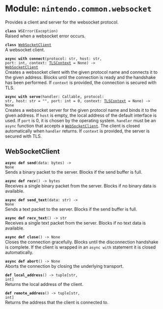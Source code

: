 
# Module: <code>nintendo.common.websocket</code>

Provides a client and server for the websocket protocol.

<code>**class** WSError(Exception)</code><br>
<span class="docs">Raised when a websocket error occurs.</span>

<code>**class** [WebSocketClient](#websocketclient)</code><br>
<span class="docs">A websocket client.</span>

<code>**async with connect**(protocol: str, host: str, port: int, context: [TLSContext](#tlscontext) = None) -> [WebSocketClient](#websocketclient)</code><br>
<span class="docs">Creates a websocket client with the given protocol name and connects it to the given address. Blocks until the connection is ready and the handshake has been performed. If `context` is provided, the connection is secured with TLS.</span>

<code>**async with serve**(handler: Callable, protocol: str, host: str = "", port: int = 0, context: [TLSContext](../tls#tlscontext) = None) -> None</code><br>
<span class="docs">Creates a websocket server for the given protocol name and binds it to the given address. If `host` is empty, the local address of the default interface is used. If `port` is 0, it is chosen by the operating system. `handler` must be an `async` function that accepts a [`WebSocketClient`](#websocketclient). The client is closed automatically when `handler` returns. If `context` is provided, the server is secured with TLS.</span>

## WebSocketClient
<code>**async def send**(data: bytes) -> None</code><br>
<span class="docs">Sends a binary packet to the server. Blocks if the send buffer is full.</span>

<code>**async def recv**() -> bytes</code><br>
<span class="docs">Receives a single binary packet from the server. Blocks if no binary data is available.</span>

<code>**async def send_text**(data: str) -> None</code><br>
<span class="docs">Sends a text packet to the server. Blocks if the send buffer is full.</span>

<code>**async def recv_text**() -> str</code><br>
<span class="docs">Receives a single text packet from the server. Blocks if no text data is available.</span>

<code>**async def close**() -> None</code><br>
<span class="docs">Closes the connection gracefully. Blocks until the disconnection handshake is complete. If the client is wrapped in an `async with` statement it is closed automatically.</span>

<code>**async def abort**() -> None</code><br>
<span class="docs">Aborts the connection by closing the underlying 
transport.</span>

<code>**def local_address**() -> tuple[str, int]</code><br>
<span class="docs">Returns the local address of the client.</span>

<code>**def remote_address**() -> tuple[str, int]</code><br>
<span class="docs">Returns the address that the client is connected to.</span>
